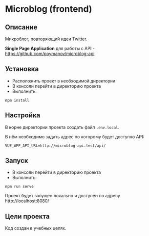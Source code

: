 # Microblog (frontend)

## Описание

Микроблог, повторяющий идеи Twitter.

**Single Page Application** для работы с API - https://github.com/poymanov/microblog-api

## Установка

- Расположить проект в необходимой директории
- В консоли перейти в директорию проекта
- Выполнить:
```
npm install
```

## Настройка

В корне директории проекта создать файл `.env.local`.

В нём необходимо задать адрес по которому будет доступно API:
```
VUE_APP_API_URL=http://microblog-api.test/api/
```

## Запуск

- В консоли перейти в директорию проекта
- Выполнить:
```
npm run serve
```

Проект будет запущен локально и доступен по адресу http://localhost:8080/

## Цели проекта

Код создан в учебных целях.
